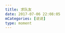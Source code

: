 ```yaml
---
title: 求队友
date: 2017-07-06 22:08:05
mCategories: [说说]
type: moment
---
```


<div id="pics-20170706220805"></div>

<script src="/lib/moment/pics.js"></script>
<script>
var data = [
    {"link": "2017-07-06_000000.jpeg", "type": "shuoshuo"}
];
picsRender(data, "pics-20170706220805");
</script>
